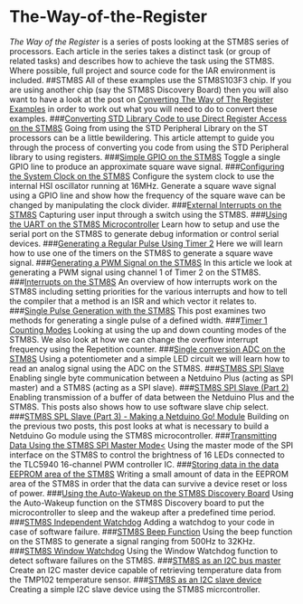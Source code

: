 # The-Way-of-the-Register
*The Way of the Register* is a series of posts looking at the STM8S series of processors. Each article in the series takes a distinct task (or group of related tasks) and describes how to achieve the task using the STM8S. Where possible, full project and source code for the IAR environment is included.
##STM8S
All of these examples use the STM8S103F3 chip.  If you are using another chip (say the STM8S Discovery Board) then you will also want to have a look at the post on [Converting The Way of The Register Examples](http://blog.mark-stevens.co.uk/?p=664) in order to work out what you will need to do to convert these examples.
###[Converting STD Library Code to use Direct Register Access on the STM8S](http://blog.mark-stevens.co.uk/?p=526)
Going from using the STD Peripheral Library on the ST processors can be a little bewildering.  This article attempt to guide you through the process of converting you code from using the STD Peripheral library to using registers.
###[Simple GPIO on the STM8S](http://blog.mark-stevens.co.uk/?p=533)
Toggle a single GPIO line to produce an approximate square wave signal.
###[Configuring the System Clock on the STM8S](http://blog.mark-stevens.co.uk/?p=568)
Configure the system clock to use the internal HSI oscillator running at 16MHz.  Generate a square wave signal using a GPIO line and show how the frequency of the square wave can be changed by manipulating the clock divider.
###[External Interrupts on the STM8S](http://blog.mark-stevens.co.uk/?p=601)
Capturing user input through a switch using the STM8S.
###[Using the UART on the STM8S Microcontroller](http://blog.mark-stevens.co.uk/?p=625)
Learn how to setup and use the serial port on the STM8S to generate debug information or control serial devices.
###[Generating a Regular Pulse Using Timer 2](http://blog.mark-stevens.co.uk/?p=635)
Here we will learn how to use one of the timers on the STM8S to generate a square wave signal.
###[Generating a PWM Signal on the STM8S](http://blog.mark-stevens.co.uk/?p=645)
In this article we look at generating a PWM signal using channel 1 of Timer 2 on the STM8S.
###[Interrupts on the STM8S](http://blog.mark-stevens.co.uk/?p=682)
An overview of how interrupts work on the STM8S including setting priorities for the various interrupts and how to tell the compiler that a method is an ISR and which vector it relates to.
###[Single Pulse Generation with the STM8S](http://blog.mark-stevens.co.uk/?p=699)
This post examines two methods for generating a single pulse of a defined width.
###[Timer 1 Counting Modes](http://blog.mark-stevens.co.uk/?p=715)
Looking at using the up and down counting modes of the STM8S.  We also look at how we can change the overflow interrupt frequency using the Repetition counter.
###[Single conversion ADC on the STM8S](http://blog.mark-stevens.co.uk/?p=725)
Using a potentiometer and a simple LED circuit we will learn how to read an analog signal using the ADC on the STM8S.
###[STM8S SPI Slave](http://blog.mark-stevens.co.uk/?p=791)
Enabling single byte communication between a Netduino Plus (acting as SPI master) and a STM8S (acting as a SPI slave).
###[STM8S SPI Slave (Part 2)](http://blog.mark-stevens.co.uk/?p=800)
Enabling transmission of a buffer of data between the Netduino Plus and the STM8S.  This posts also shows how to use software slave chip select.
###[STM8S SPL Slave (Part 3) - Making a Netduino Go! Module](http://blog.mark-stevens.co.uk/?p=812)
Building on the previous two posts, this post looks at what is necessary to build a Netduino Go module using the STM8S microcontroller.
###[Transmitting Data Using the STM8S SPI Master Mode<](http://blog.mark-stevens.co.uk/?p=976")
Using the master mode of the SPI interface on the STM8S to control the brightness of 16 LEDs connected to the TLC5940 16-channel PWM controller IC.
###[Storing data in the data EEPROM area of the STM8S](http://blog.mark-stevens.co.uk/2013/09/storing-data-eeprom-stm8s/")
Writing a small amount of data in the EEPROM area of the STM8S in order that the data can survive a device reset or loss of power.
###[Using the Auto-Wakeup on the STM8S Discovery Board](http://blog.mark-stevens.co.uk/2014/06/auto-wakeup-stm8s/")
Using the Auto-Wakeup function on the STM8S Discovery board to put the microcontroller to sleep and the wakeup after a predefined time period.
###[STM8S Independent Watchdog](http://blog.mark-stevens.co.uk/2014/06/stm8s-independent-watchdog/)
Adding a watchdog to your code in case of software failure.
###[STM8S Beep Function](http://blog.mark-stevens.co.uk/2014/07/stm8s-beep-function/)
Using the beep function on the STM8S to generate a signal ranging from 500Hz to 32KHz.
###[STM8S Window Watchdog](http://blog.mark-stevens.co.uk/2014/07/window-watchdog/")
Using the Window Watchdog function to detect software failures on the STM8S.
###[STM8S as an I2C bus master](http://blog.mark-stevens.co.uk/2015/05/stm8s-i2c-master-devices/")
Create an I2C master device capable of retrieving temperature data from the TMP102 temperature sensor.
###[STM8S as an I2C slave device](http://blog.mark-stevens.co.uk/2015/05/stm8s-i2c-slave-device/)
Creating a simple I2C slave device using the STM8S micrcontroller.
